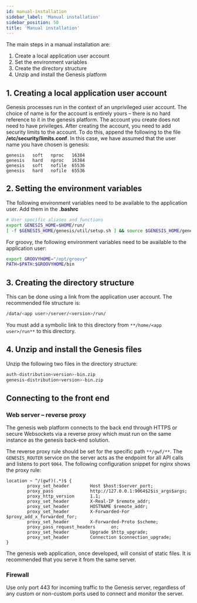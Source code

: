 ```yaml
---
id: manual-installation
sidebar_label: 'Manual installation'
sidebar_position: 50
title: 'Manual installation'
---
```


The main steps in a manual installation are:
1.	Create a local application user account
2.	Set the environment variables
3.	Create the directory structure
4.	Unzip and install the Genesis platform


## 1. Creating a local application user account
Genesis processes run in the context of an unprivileged user account. The choice of name is for the account is entirely yours – there is no hard reference to it in the genesis platform. The account you create does not need to have privileges.
After creating the account, you need to add security limits to the account. To do this, append the following to the file **/etc/security/limits.conf**. In this case, we have assumed that the user name you have chosen is genesis:

```
genesis   soft   nproc   16384
genesis   hard   nproc   16384
genesis   soft   nofile  65536
genesis   hard   nofile  65536
```

## 2. Setting the environment variables
The following environment variables need to be available to the application user. Add them in the **.bashrc** 

```bash
# User specific aliases and functions
export GENESIS_HOME=$HOME/run/
[ -f $GENESIS_HOME/genesis/util/setup.sh ] && source $GENESIS_HOME/genesis/util/setup.sh
```

For groovy, the following environment variables need to be available to the application user:

```bash
export GROOVYHOME="/opt/groovy"
PATH=$PATH:$GROOVYHOME/bin
```

## 3. Creating the directory structure
This can be done using a link from the application user account.
The recommended file structure is:

```bash
/data/<app user>/server/<version>/run/
```

You must add a symbolic link to this directory from `**/home/<app user>/run**` to this directory.
    
## 4. Unzip and install the Genesis files
Unzip the following two files in the directory structure:
```bash
auth-distribution<version>-bin.zip
genesis-distribution<version>-bin.zip
```


## Connecting to the front end
### Web server – reverse proxy
The genesis web platform connects to the back end through HTTPS or secure Websockets via a reverse proxy which must run on the same instance as the genesis back-end solution.

The reverse proxy rule should be set for the specific path  `**/gwf/**`. The `GENESIS_ROUTER` service on the server acts as the endpoint for all API calls and listens to port `9064`. The following configuration snippet for nginx shows the proxy rule:

```
location ~ ^/(gwf)(.*)$ {
        proxy_set_header        Host $host:$server_port;
        proxy_pass              http://127.0.0.1:9064$2$is_args$args;
        proxy_http_version      1.1;
        proxy_set_header        X-Real-IP $remote_addr;
        proxy_set_header        HOSTNAME $remote_addr;
        proxy_set_header        X-Forwarded-For $proxy_add_x_forwarded_for;
        proxy_set_header        X-Forwarded-Proto $scheme;
        proxy_pass_request_headers      on;
        proxy_set_header        Upgrade $http_upgrade;
        proxy_set_header        Connection $connection_upgrade;
}
```

The genesis web application, once developed, will consist of static files. It is recommended that you serve it from the same server.
    
### Firewall
Use only port 443 for incoming traffic to the Genesis server, regardless of any custom or non-custom ports used to connect and monitor the server.
